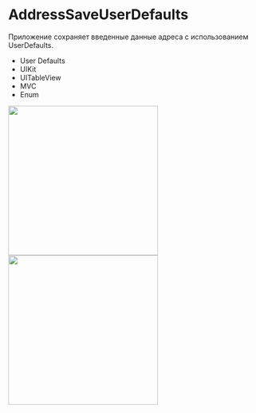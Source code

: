 # AddressSaveUserDefaults

Приложение сохраняет введенные данные адреса с использованием UserDefaults.

- User Defaults
- UIKit
- UITableView
- MVC
- Enum

<img src="https://user-images.githubusercontent.com/81886542/130851663-18add73e-ec41-47d4-ac85-0a885b9fcc48.png" width="300" />

<img src="https://user-images.githubusercontent.com/81886542/130851869-f3bb9125-39c2-485e-a297-d92588c2d17c.png" width="300" />
